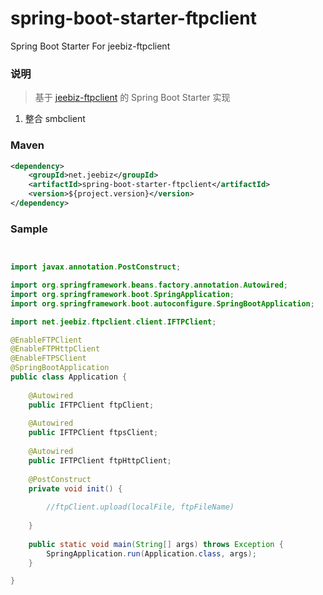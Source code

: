 # spring-boot-starter-ftpclient
Spring Boot Starter For jeebiz-ftpclient

### 说明

 > 基于 [jeebiz-ftpclient](https://github.com/Jeebiz/jeebiz-ftpclient) 的 Spring Boot Starter 实现

1. 整合 smbclient

### Maven

``` xml
<dependency>
	<groupId>net.jeebiz</groupId>
	<artifactId>spring-boot-starter-ftpclient</artifactId>
	<version>${project.version}</version>
</dependency>
```

### Sample

```java


import javax.annotation.PostConstruct;

import org.springframework.beans.factory.annotation.Autowired;
import org.springframework.boot.SpringApplication;
import org.springframework.boot.autoconfigure.SpringBootApplication;

import net.jeebiz.ftpclient.client.IFTPClient;

@EnableFTPClient
@EnableFTPHttpClient
@EnableFTPSClient
@SpringBootApplication
public class Application {
	
	@Autowired
	public IFTPClient ftpClient;
	
	@Autowired
	public IFTPClient ftpsClient;
	
	@Autowired
	public IFTPClient ftpHttpClient;
	
	@PostConstruct
	private void init() {
		
		//ftpClient.upload(localFile, ftpFileName)
		
	}
	
	public static void main(String[] args) throws Exception {
		SpringApplication.run(Application.class, args);
	}

}

```
